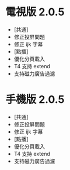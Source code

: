 # 電視版 2.0.5

* [共通]
* 修正投屏問題
* 修正 ijk 字幕
* [點播]
* 優化分頁載入
* T4 支持 extend
* 支持磁力廣告過濾

# 手機版 2.0.5

* [共通]
* 修正投屏問題
* 修正 ijk 字幕
* [點播]
* 優化分頁載入
* T4 支持 extend
* 支持磁力廣告過濾